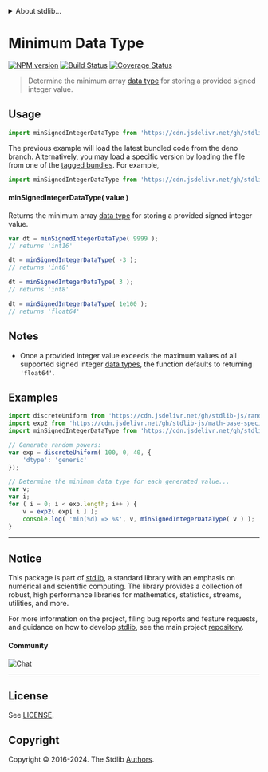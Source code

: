<!--

@license Apache-2.0

Copyright (c) 2024 The Stdlib Authors.

Licensed under the Apache License, Version 2.0 (the "License");
you may not use this file except in compliance with the License.
You may obtain a copy of the License at

   http://www.apache.org/licenses/LICENSE-2.0

Unless required by applicable law or agreed to in writing, software
distributed under the License is distributed on an "AS IS" BASIS,
WITHOUT WARRANTIES OR CONDITIONS OF ANY KIND, either express or implied.
See the License for the specific language governing permissions and
limitations under the License.

-->


<details>
  <summary>
    About stdlib...
  </summary>
  <p>We believe in a future in which the web is a preferred environment for numerical computation. To help realize this future, we've built stdlib. stdlib is a standard library, with an emphasis on numerical and scientific computation, written in JavaScript (and C) for execution in browsers and in Node.js.</p>
  <p>The library is fully decomposable, being architected in such a way that you can swap out and mix and match APIs and functionality to cater to your exact preferences and use cases.</p>
  <p>When you use stdlib, you can be absolutely certain that you are using the most thorough, rigorous, well-written, studied, documented, tested, measured, and high-quality code out there.</p>
  <p>To join us in bringing numerical computing to the web, get started by checking us out on <a href="https://github.com/stdlib-js/stdlib">GitHub</a>, and please consider <a href="https://opencollective.com/stdlib">financially supporting stdlib</a>. We greatly appreciate your continued support!</p>
</details>

# Minimum Data Type

[![NPM version][npm-image]][npm-url] [![Build Status][test-image]][test-url] [![Coverage Status][coverage-image]][coverage-url] <!-- [![dependencies][dependencies-image]][dependencies-url] -->

> Determine the minimum array [data type][@stdlib/array/dtypes] for storing a provided signed integer value.

<!-- Section to include introductory text. Make sure to keep an empty line after the intro `section` element and another before the `/section` close. -->

<section class="intro">

</section>

<!-- /.intro -->

<!-- Package usage documentation. -->



<section class="usage">

## Usage

```javascript
import minSignedIntegerDataType from 'https://cdn.jsdelivr.net/gh/stdlib-js/array-base-min-signed-integer-dtype@deno/mod.js';
```
The previous example will load the latest bundled code from the deno branch. Alternatively, you may load a specific version by loading the file from one of the [tagged bundles](https://github.com/stdlib-js/array-base-min-signed-integer-dtype/tags). For example,

```javascript
import minSignedIntegerDataType from 'https://cdn.jsdelivr.net/gh/stdlib-js/array-base-min-signed-integer-dtype@v0.2.1-deno/mod.js';
```

#### minSignedIntegerDataType( value )

Returns the minimum array [data type][@stdlib/array/dtypes] for storing a provided signed integer value.

```javascript
var dt = minSignedIntegerDataType( 9999 );
// returns 'int16'

dt = minSignedIntegerDataType( -3 );
// returns 'int8'

dt = minSignedIntegerDataType( 3 );
// returns 'int8'

dt = minSignedIntegerDataType( 1e100 );
// returns 'float64'
```

</section>

<!-- /.usage -->

<!-- Package usage notes. Make sure to keep an empty line after the `section` element and another before the `/section` close. -->

<section class="notes">

## Notes

-   Once a provided integer value exceeds the maximum values of all supported signed integer [data types][@stdlib/array/dtypes], the function defaults to returning `'float64'`.

</section>

<!-- /.notes -->

<!-- Package usage examples. -->

<section class="examples">

## Examples

<!-- eslint no-undef: "error" -->

```javascript
import discreteUniform from 'https://cdn.jsdelivr.net/gh/stdlib-js/random-array-discrete-uniform@deno/mod.js';
import exp2 from 'https://cdn.jsdelivr.net/gh/stdlib-js/math-base-special-exp2@deno/mod.js';
import minSignedIntegerDataType from 'https://cdn.jsdelivr.net/gh/stdlib-js/array-base-min-signed-integer-dtype@deno/mod.js';

// Generate random powers:
var exp = discreteUniform( 100, 0, 40, {
    'dtype': 'generic'
});

// Determine the minimum data type for each generated value...
var v;
var i;
for ( i = 0; i < exp.length; i++ ) {
    v = exp2( exp[ i ] );
    console.log( 'min(%d) => %s', v, minSignedIntegerDataType( v ) );
}
```

</section>

<!-- /.examples -->

<!-- Section to include cited references. If references are included, add a horizontal rule *before* the section. Make sure to keep an empty line after the `section` element and another before the `/section` close. -->

<section class="references">

</section>

<!-- /.references -->

<!-- Section for related `stdlib` packages. Do not manually edit this section, as it is automatically populated. -->

<section class="related">

</section>

<!-- /.related -->

<!-- Section for all links. Make sure to keep an empty line after the `section` element and another before the `/section` close. -->


<section class="main-repo" >

* * *

## Notice

This package is part of [stdlib][stdlib], a standard library with an emphasis on numerical and scientific computing. The library provides a collection of robust, high performance libraries for mathematics, statistics, streams, utilities, and more.

For more information on the project, filing bug reports and feature requests, and guidance on how to develop [stdlib][stdlib], see the main project [repository][stdlib].

#### Community

[![Chat][chat-image]][chat-url]

---

## License

See [LICENSE][stdlib-license].


## Copyright

Copyright &copy; 2016-2024. The Stdlib [Authors][stdlib-authors].

</section>

<!-- /.stdlib -->

<!-- Section for all links. Make sure to keep an empty line after the `section` element and another before the `/section` close. -->

<section class="links">

[npm-image]: http://img.shields.io/npm/v/@stdlib/array-base-min-signed-integer-dtype.svg
[npm-url]: https://npmjs.org/package/@stdlib/array-base-min-signed-integer-dtype

[test-image]: https://github.com/stdlib-js/array-base-min-signed-integer-dtype/actions/workflows/test.yml/badge.svg?branch=v0.2.1
[test-url]: https://github.com/stdlib-js/array-base-min-signed-integer-dtype/actions/workflows/test.yml?query=branch:v0.2.1

[coverage-image]: https://img.shields.io/codecov/c/github/stdlib-js/array-base-min-signed-integer-dtype/main.svg
[coverage-url]: https://codecov.io/github/stdlib-js/array-base-min-signed-integer-dtype?branch=main

<!--

[dependencies-image]: https://img.shields.io/david/stdlib-js/array-base-min-signed-integer-dtype.svg
[dependencies-url]: https://david-dm.org/stdlib-js/array-base-min-signed-integer-dtype/main

-->

[chat-image]: https://img.shields.io/gitter/room/stdlib-js/stdlib.svg
[chat-url]: https://app.gitter.im/#/room/#stdlib-js_stdlib:gitter.im

[stdlib]: https://github.com/stdlib-js/stdlib

[stdlib-authors]: https://github.com/stdlib-js/stdlib/graphs/contributors

[umd]: https://github.com/umdjs/umd
[es-module]: https://developer.mozilla.org/en-US/docs/Web/JavaScript/Guide/Modules

[deno-url]: https://github.com/stdlib-js/array-base-min-signed-integer-dtype/tree/deno
[deno-readme]: https://github.com/stdlib-js/array-base-min-signed-integer-dtype/blob/deno/README.md
[umd-url]: https://github.com/stdlib-js/array-base-min-signed-integer-dtype/tree/umd
[umd-readme]: https://github.com/stdlib-js/array-base-min-signed-integer-dtype/blob/umd/README.md
[esm-url]: https://github.com/stdlib-js/array-base-min-signed-integer-dtype/tree/esm
[esm-readme]: https://github.com/stdlib-js/array-base-min-signed-integer-dtype/blob/esm/README.md
[branches-url]: https://github.com/stdlib-js/array-base-min-signed-integer-dtype/blob/main/branches.md

[stdlib-license]: https://raw.githubusercontent.com/stdlib-js/array-base-min-signed-integer-dtype/main/LICENSE

[@stdlib/array/dtypes]: https://github.com/stdlib-js/array-dtypes/tree/deno

</section>

<!-- /.links -->
